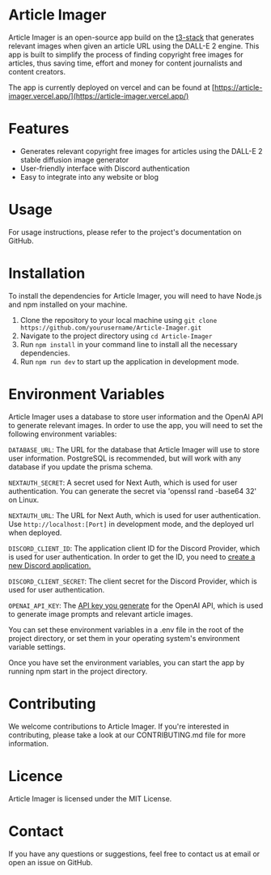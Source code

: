 # Article Imager

Article Imager is an open-source app build on the [t3-stack](https://github.com/t3-oss/create-t3-app) that generates relevant images when given an article URL using the DALL-E 2 engine. This app is built to simplify the process of finding copyright free images for articles, thus saving time, effort and money for content journalists and content creators.

The app is currently deployed on vercel and can be found at [https://article-imager.vercel.app/](https://article-imager.vercel.app/)

# Features

- Generates relevant copyright free images for articles using the DALL-E 2 stable diffusion image generator
- User-friendly interface with Discord authentication
- Easy to integrate into any website or blog

# Usage
For usage instructions, please refer to the project's documentation on GitHub.

# Installation

To install the dependencies for Article Imager, you will need to have Node.js and npm installed on your machine.

1. Clone the repository to your local machine using `git clone https://github.com/yourusername/Article-Imager.git`
2. Navigate to the project directory using `cd Article-Imager`
3. Run `npm install` in your command line to install all the necessary dependencies.
4. Run `npm run dev` to start up the application in development mode.

# Environment Variables
Article Imager uses a database to store user information and the OpenAI API to generate relevant images. In order to use the app, you will need to set the following environment variables:

`DATABASE_URL`: The URL for the database that Article Imager will use to store user information. PostgreSQL is recommended, but will work with any database if you update the prisma schema.

`NEXTAUTH_SECRET`: A secret used for Next Auth, which is used for user authentication. You can generate the secret via 'openssl rand -base64 32' on Linux.

`NEXTAUTH_URL`: The URL for Next Auth, which is used for user authentication. Use `http://localhost:[Port]` in development mode, and the deployed url when deployed.

`DISCORD_CLIENT_ID`: The application client ID for the Discord Provider, which is used for user authentication. In order to get the ID, you need to [create a new Discord application.](https://discord.com/developers/applications)

`DISCORD_CLIENT_SECRET`: The client secret for the Discord Provider, which is used for user authentication.

`OPENAI_API_KEY`: The [API key you generate](https://beta.openai.com/docs/api-reference/introduction) for the OpenAI API, which is used to generate image prompts and relevant article images.

You can set these environment variables in a .env file in the root of the project directory, or set them in your operating system's environment variable settings.

Once you have set the environment variables, you can start the app by running npm start in the project directory.

# Contributing
We welcome contributions to Article Imager. If you're interested in contributing, please take a look at our CONTRIBUTING.md file for more information.

# Licence
Article Imager is licensed under the MIT License.

# Contact
If you have any questions or suggestions, feel free to contact us at email or open an issue on GitHub.
